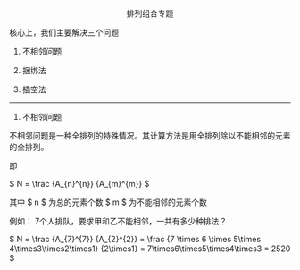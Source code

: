 <center>排列组合专题</center>

核心上，我们主要解决三个问题

1. 不相邻问题

2. 捆绑法

3. 插空法

---

1. 不相邻问题

  不相邻问题是一种全排列的特殊情况。其计算方法是用全排列除以不能相邻的元素的全排列。
  
  即
  
  $ N = \frac {A_{n}^{n}} {A_{m}^{m}} $
  
  其中
  $ n $ 为总的元素个数
  $ m $ 为不能相邻的元素个数
  
  例如：
  7个人排队，要求甲和乙不能相邻，一共有多少种排法？
  
  $ N = \frac {A_{7}^{7}} {A_{2}^{2}} = \frac {7 \times 6 \times 5\times 4\times3\times2\times1} {2\times1} = 7\times6\times5\times4\times3 = 2520 $
  
  
